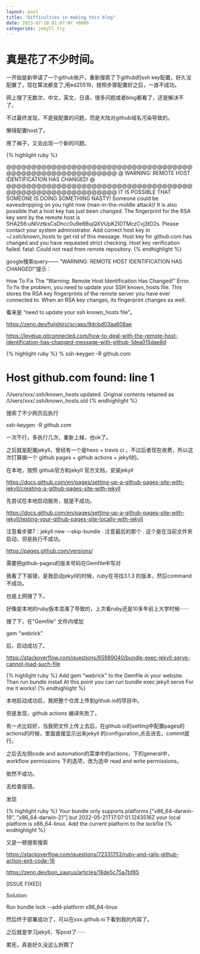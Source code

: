 ```yaml
---
layout: post
title: "Difficulties in making this blog"
date: 2023-07-10 01:07:07 +0800
categories: jekyll try
---
```


# 真是花了不少时间。

一开始是新申请了一个github账户，重新搜索了下github的ssh key配置，好久没配置了，现在算法都变了,用ed25519，按照步骤配置好之后，一直不成功。  

网上搜了无数次，中文，英文，日语，很多问题或者blog都看了，还是解决不了。  

不过最终发现，不是我配置的问题，而是大陆对github域名污染导致的。  

懒得配置host了。  

用了梯子，又会出现一个新的问题。  


{% highlight ruby %}

@@@@@@@@@@@@@@@@@@@@@@@@@@@@@@@@@@@@@@@@@@@@@@@@@@@@@@@@@@@
@    WARNING: REMOTE HOST IDENTIFICATION HAS CHANGED!     @
@@@@@@@@@@@@@@@@@@@@@@@@@@@@@@@@@@@@@@@@@@@@@@@@@@@@@@@@@@@
IT IS POSSIBLE THAT SOMEONE IS DOING SOMETHING NASTY!
Someone could be eavesdropping on you right now (man-in-the-middle attack)!
It is also possible that a host key has just been changed.
The fingerprint for the RSA key sent by the remote host is
SHA256:uNiVztksCsDhcc0u9e8BujQXVUpKZIDTMczCvj3tD2s.
Please contact your system administrator.
Add correct host key in ~/.ssh/known_hosts to get rid of this message.
Host key for github.com has changed and you have requested strict checking.
Host key verification failed.
fatal: Could not read from remote repository.
{% endhighlight %}
  

google搜索query—— “WARNING: REMOTE HOST IDENTIFICATION HAS CHANGED!”提示：  

How To Fix The “Warning: Remote Host Identification Has Changed!” Error. To fix the problem, you need to update your SSH known_hosts file. This stores the RSA key fingerprints of the remote server you have ever connected to. When an RSA key changes, its fingerprint changes as well.

看来是 “need to update your ssh known_hosts file”。  

https://zenn.dev/fujishiro/scraps/9dcbd03aa608ae  

https://levelup.gitconnected.com/how-to-deal-with-the-remote-host-identification-has-changed-message-with-github-1dea015dae8d  



{% highlight ruby %}
% ssh-keygen -R github.com
# Host github.com found: line 1
/Users/xxx/.ssh/known_hosts updated.
Original contents retained as /Users/xxx/.ssh/known_hosts.old
{% endhighlight %}


搜索了不少网页后执行  

ssh-keygen -R github.com  

一次不行，多执行几次，重新上梯，也ok了。  


之后就是配置jekyll，曾经有一个是hexo + travis ci ，不过后者现在收费，所以这次打算搞一个 github pages + github actions + jekyll的。  


在本地，按照 github官方和jekyll 官方文档，安装jekyll  

https://docs.github.com/en/pages/setting-up-a-github-pages-site-with-jekyll/creating-a-github-pages-site-with-jekyll  

先尝试在本地启动服务，就是不成功。  

https://docs.github.com/en/pages/setting-up-a-github-pages-site-with-jekyll/testing-your-github-pages-site-locally-with-jekyll  


注意看步骤7：jekyll new --skip-bundle . 注意最后的那个 . 这个是在当前文件夹启动，但是执行不成功。  


https://pages.github.com/versions/  

需要把github-pages的版本号码在Gemfile中写对  


我看了下报错，是我启动jekyll的时候，ruby在寻找3.1.3 的版本，然后command不成功。  

也是上网搜了下。  

好像是本地的ruby版本混淆了导致的，上次看ruby还是10多年前上大学时候······  

搜了下，在"Gemfile" 文件内增加  

gem "webrick"  

后，启动成功了。  

https://stackoverflow.com/questions/65989040/bundle-exec-jekyll-serve-cannot-load-such-file  

{% highlight ruby %}
Add gem "webrick" to the Gemfile in your website. Than run bundle install
At this point you can run bundle exec jekyll serve
For me it works!
{% endhighlight %}

本地启动成功后，我把整个仓库上传到github.io的项目中。  

但是发现，github actions 编译失败了。  

有一点比较好，当我把文件上传上去后，在github.io的setting中配置pages的actions的时候，里面直接显示出来jekyll 的configuration,点击进去，commit就行。  

之后去左侧code and automation的菜单中的actions，下的general中，workflow permissions 下的选项，改为选中 read and write permissions。  


依然不成功。  

去检查报错。  

发现   

{% highlight ruby %}
Your bundle only supports platforms ["x86_64-darwin-19", "x86_64-darwin-21"] but
2022-05-21T17:07:01.1243516Z your local platform is x86_64-linux. Add the current platform to the lockfile
{% endhighlight %}

又是一顿搜索搜索  

https://stackoverflow.com/questions/72331753/ruby-and-rails-github-action-exit-code-16  

https://zenn.dev/bon_saurus/articles/18de5c75a7bf85  



[ISSUE FIXED]  

Solution:

Run bundle lock --add-platform x86_64-linux  

然后终于部署成功了，可以在xxx.github.io下看到我的内容了。  


之后就是学习jekyll，写post了······  


累死，真是好久没这么折腾了